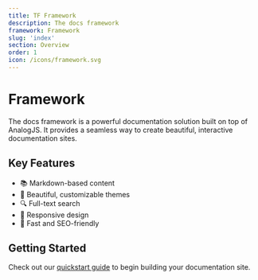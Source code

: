 ```yaml
---
title: TF Framework
description: The docs framework
framework: Framework
slug: 'index'
section: Overview
order: 1
icon: /icons/framework.svg
---
```


# Framework

The docs framework is a powerful documentation solution built on top of AnalogJS. It provides a seamless way to create beautiful, interactive documentation sites.

## Key Features

- 📚 Markdown-based content
- 🎨 Beautiful, customizable themes
- 🔍 Full-text search
- 📱 Responsive design
- 🚀 Fast and SEO-friendly

## Getting Started

Check out our [quickstart guide](/docs/framework/quickstart) to begin building your documentation site.
